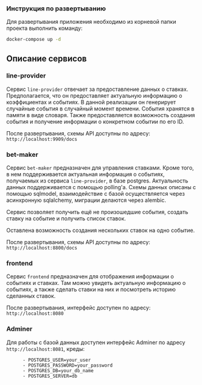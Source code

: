 ### Инструкция по развертыванию
Для развертывания приложения необходимо из корневой папки проекта выполнить команду:
```bash
docker-compose up -d
```
## Описание сервисов

### line-provider

Сервис `line-provider` отвечает за предоставление данных о ставках. Предполагается, что он предоставляет актуальную информацию о коэффициентах и событиях. 
В данной реализации он генерирует случайные события в случайный момент времени. События хранятся в памяти в виде словаря. Также предоставляется возможность создания события и получение информации о конкретном событии по его ID.

После развертывания, схемы API доступны по адресу: `http://localhost:9909/docs`

### bet-maker

Сервис `bet-maker` предназначен для управления ставками. Кроме того, в нем поддерживается актуальная информация о событиях, получаемых из сервиса `line-provider`, в базе postgres. Актуальность данных поддерживается с помощью polling'a.
Схемы данных описаны с помощью sqlmodel, взаимодействие с базой осуществляется через асинхронную sqlalchemy, миграции делаются через alembic.

Сервис позволяет получить ещё не произошедшие события, создать ставку на событие и получить список ставок.

Оставлена возможность создания нескольких ставок на одно событие.

После развертывания, схемы API доступны по адресу: `http://localhost:8800/docs`

### frontend

Сервис `frontend` предназначен для отображения информации о событиях и ставках. 
Там можно увидеть актуальную информацию о событиях, а также сделать ставки на них и посмотреть историю сделанных ставок.

После развертывания, интерфейс доступен по адресу: `http://localhost:8080`

### Adminer

Для работы с базой данных доступен интерфейс Adminer по адресу `http://localhost:8081`, креды:

```
      - POSTGRES_USER=your_user
      - POSTGRES_PASSWORD=your_password
      - POSTGRES_DB=your_db_name
      - POSTGRES_SERVER=db
```
